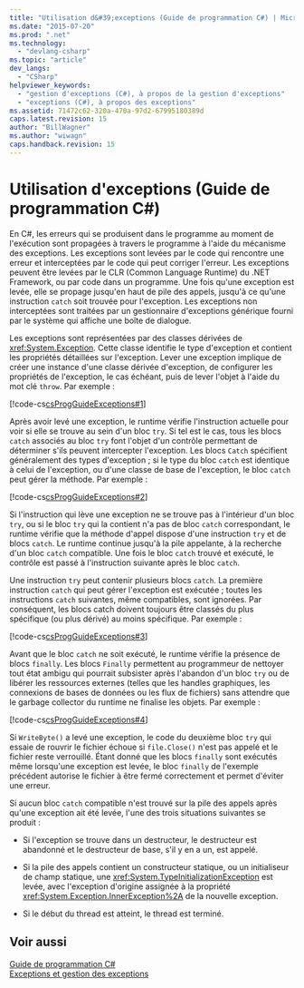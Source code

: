 ```yaml
---
title: "Utilisation d&#39;exceptions (Guide de programmation C#) | Microsoft Docs"
ms.date: "2015-07-20"
ms.prod: ".net"
ms.technology: 
  - "devlang-csharp"
ms.topic: "article"
dev_langs: 
  - "CSharp"
helpviewer_keywords: 
  - "gestion d'exceptions (C#), à propos de la gestion d'exceptions"
  - "exceptions (C#), à propos des exceptions"
ms.assetid: 71472c62-320a-470a-97d2-67995180389d
caps.latest.revision: 15
author: "BillWagner"
ms.author: "wiwagn"
caps.handback.revision: 15
---
```

# Utilisation d&#39;exceptions (Guide de programmation C#)
En C\#, les erreurs qui se produisent dans le programme au moment de l'exécution sont propagées à travers le programme à l'aide du mécanisme des exceptions.  Les exceptions sont levées par le code qui rencontre une erreur et interceptées par le code qui peut corriger l'erreur.  Les exceptions peuvent être levées par le CLR \(Common Language Runtime\) du .NET Framework, ou par code dans un programme.  Une fois qu'une exception est levée, elle se propage jusqu'en haut de pile des appels, jusqu'à ce qu'une instruction `catch` soit trouvée pour l'exception.  Les exceptions non interceptées sont traitées par un gestionnaire d'exceptions générique fourni par le système qui affiche une boîte de dialogue.  
  
 Les exceptions sont représentées par des classes dérivées de <xref:System.Exception>.  Cette classe identifie le type d'exception et contient les propriétés détaillées sur l'exception.  Lever une exception implique de créer une instance d'une classe dérivée d'exception, de configurer les propriétés de l'exception, le cas échéant, puis de lever l'objet à l'aide du mot clé `throw`.  Par exemple :  
  
 [!code-cs[csProgGuideExceptions#1](../../../csharp/programming-guide/exceptions/codesnippet/csharp/using-exceptions_1.cs)]  
  
 Après avoir levé une exception, le runtime vérifie l'instruction actuelle pour voir si elle se trouve au sein d'un bloc `try`.  Si tel est le cas, tous les blocs `catch` associés au bloc `try` font l'objet d'un contrôle permettant de déterminer s'ils peuvent intercepter l'exception.  Les blocs `Catch` spécifient généralement des types d'exception ; si le type du bloc `catch` est identique à celui de l'exception, ou d'une classe de base de l'exception, le bloc `catch` peut gérer la méthode.  Par exemple :  
  
 [!code-cs[csProgGuideExceptions#2](../../../csharp/programming-guide/exceptions/codesnippet/csharp/using-exceptions_2.cs)]  
  
 Si l'instruction qui lève une exception ne se trouve pas à l'intérieur d'un bloc `try`, ou si le bloc `try` qui la contient n'a pas de bloc `catch` correspondant, le runtime vérifie que la méthode d'appel dispose d'une instruction `try` et de blocs `catch`.  Le runtime continue jusqu'à la pile appelante, à la recherche d'un bloc `catch` compatible.  Une fois le bloc `catch` trouvé et exécuté, le contrôle est passé à l'instruction suivante après le bloc `catch`.  
  
 Une instruction `try` peut contenir plusieurs blocs `catch`.  La première instruction `catch` qui peut gérer l'exception est exécutée ; toutes les instructions `catch` suivantes, même compatibles, sont ignorées.  Par conséquent, les blocs catch doivent toujours être classés du plus spécifique \(ou plus dérivé\) au moins spécifique.  Par exemple :  
  
 [!code-cs[csProgGuideExceptions#3](../../../csharp/programming-guide/exceptions/codesnippet/csharp/using-exceptions_3.cs)]  
  
 Avant que le bloc `catch` ne soit exécuté, le runtime vérifie la présence de blocs `finally`.  Les blocs `Finally` permettent au programmeur de nettoyer tout état ambigu qui pourrait subsister après l'abandon d'un bloc `try` ou de libérer les ressources externes \(telles que les handles graphiques, les connexions de bases de données ou les flux de fichiers\) sans attendre que le garbage collector du runtime ne finalise les objets.  Par exemple :  
  
 [!code-cs[csProgGuideExceptions#4](../../../csharp/programming-guide/exceptions/codesnippet/csharp/using-exceptions_4.cs)]  
  
 Si `WriteByte()` a levé une exception, le code du deuxième bloc `try` qui essaie de rouvrir le fichier échoue si `file.Close()` n'est pas appelé et le fichier reste verrouillé.  Étant donné que les blocs `finally` sont exécutés même lorsqu'une exception est levée, le bloc `finally` de l'exemple précédent autorise le fichier à être fermé correctement et permet d'éviter une erreur.  
  
 Si aucun bloc `catch` compatible n'est trouvé sur la pile des appels après qu'une exception ait été levée, l'une des trois situations suivantes se produit :  
  
-   Si l'exception se trouve dans un destructeur, le destructeur est abandonné et le destructeur de base, s'il y en a un, est appelé.  
  
-   Si la pile des appels contient un constructeur statique, ou un initialiseur de champ statique, une <xref:System.TypeInitializationException> est levée, avec l'exception d'origine assignée à la propriété <xref:System.Exception.InnerException%2A> de la nouvelle exception.  
  
-   Si le début du thread est atteint, le thread est terminé.  
  
## Voir aussi  
 [Guide de programmation C\#](../../../csharp/programming-guide/index.md)   
 [Exceptions et gestion des exceptions](../../../csharp/programming-guide/exceptions/exceptions-and-exception-handling.md)
